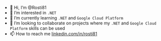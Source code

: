 - 👋 Hi, I’m @Rosti81
- 👀 I’m interested in `.NET`
- 🌱 I’m currently learning `.NET` and `Google Cloud Platform`
- 💞️ I’m looking to collaborate on projects where my `.NET` and `Google Cloud Platform` skills can be used
- 📫 How to reach me [linkedin.com/in/rosti81](https://www.linkedin.com/in/rosti81/)

<!---
Rosti81/Rosti81 is a ✨ special ✨ repository because its `README.md` (this file) appears on your GitHub profile.
You can click the Preview link to take a look at your changes.
--->
